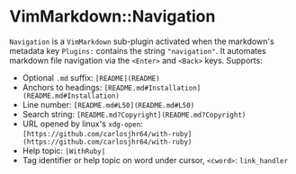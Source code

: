 # VimMarkdown::Navigation

`Navigation` is a `VimMarkdown` sub-plugin activated when
the markdown's metadata key `Plugins:` contains the string `"navigation"`.
It automates markdown file navigation via the `<Enter>` and `<Back>` keys.
Supports:

+ Optional `.md` suffix: `[README](README)`
+ Anchors to headings: `[README.md#Installation](README.md#Installation)`
+ Line number: `[README.md#L50](README.md#L50)`
+ Search string: `[README.md?Copyright](README.md?Copyright)`
+ URL opened by linux's `xdg-open`: `[https://github.com/carlosjhr64/with-ruby](https://github.com/carlosjhr64/with-ruby)`
+ Help topic: `|WithRuby|`
+ Tag identifier or help topic on word under cursor, `<cword>`: `link_handler`
